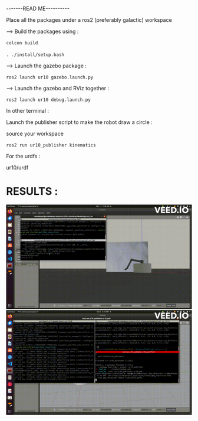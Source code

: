 -------READ ME----------


Place all the packages under a ros2 (preferably galactic) workspace

--> Build the packages using :


```
colcon build

. ./install/setup.bash

```

--> Launch the gazebo package : 

```
ros2 launch ur10 gazebo.launch.py

```

--> Launch the gazebo and RViz together : 

```
ros2 launch ur10 debug.launch.py

```

In other terminal :

Launch the publisher script to make the robot draw a circle :

source your workspace 

```
ros2 run ur10_publisher kinematics
```


For the urdfs : 

ur10/urdf


# RESULTS :

![Alt text](circle2.gif)
![Alt text](one_fourth_circle.gif)